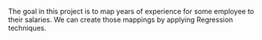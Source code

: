 The goal in this project is
to map years of experience for some employee to their salaries. We can create those mappings by applying Regression techniques.
